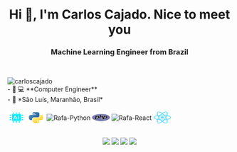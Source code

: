 <h1 align="center">Hi 👋, I'm  Carlos Cajado. Nice to meet you </h1>
<h3 align="center">Machine Learning Engineer from Brazil</h3>

<div style="display: inline_block;" ><br>
  <p><img align="left" src="https://github-readme-stats.vercel.app/api/top-langs?username=carloscajado&show_icons=true&locale=en&layout=compact" alt="carloscajado" /> </p>
  <br>
- 👨 ‍💻 **Computer Engineer**
  <br>
- 🌱 *São Luís, Maranhão, Brasil*
</div>

<div style="display: inline_block"><br>
  <img align="center" alt="Rafa-HTML" height="30" width="40" src="https://github.com/carlosCajado/website_portifolio/blob/main/assets/img/ai-icon.svg">
  <img align="center" alt="Rafa-Python" height="30" width="40" src="https://raw.githubusercontent.com/devicons/devicon/master/icons/python/python-original.svg">
  <img align="center" alt="Rafa-Python" height="30" width="40" src="https://cdn.jsdelivr.net/gh/devicons/devicon@latest/icons/matlab/matlab-original.svg" />
  <img align="center" alt="Rafa-HTML" height="30" width="40" src="https://raw.githubusercontent.com/devicons/devicon/master/icons/php/php-original.svg">
  <img  align="center" alt="Rafa-React" height="30" width="40" src="https://cdn.jsdelivr.net/gh/devicons/devicon@latest/icons/azuresqldatabase/azuresqldatabase-original.svg" />
  <img align="center" alt="Rafa-React" height="30" width="40" src="https://raw.githubusercontent.com/devicons/devicon/master/icons/react/react-original.svg">
          
          
</div>
  
  ##
 
<div align="center"">
  <a href="https://instagram.com" target="_blank"><img src="https://img.shields.io/badge/-Instagram-%23E4405F?style=for-the-badge&logo=instagram&logoColor=white" target="_blank"></a>
  <a href="https://web-portifolio.netlify.app/#home" target="_blank"><img src="https://img.shields.io/badge/Netlify-9146FF?style=for-the-badge&logo=netlify&logoColor=white" target="_blank"></a>
  <a href="mailto:carlos.cajado@discente.ufma.br"><img src="https://img.shields.io/badge/-Gmail-%23333?style=for-the-badge&logo=gmail&logoColor=white" target="_blank"></a>
  <a href="https://www.linkedin.com/in/carloscajadodev/" target="_blank"><img src="https://img.shields.io/badge/-LinkedIn-%230077B5?style=for-the-badge&logo=linkedin&logoColor=white" target="_blank"></a>
</div>





